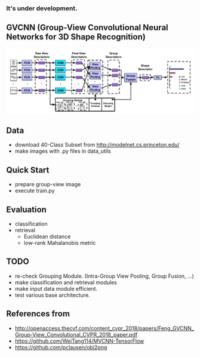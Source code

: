 
### It's under development.

## GVCNN (Group-View Convolutional Neural Networks for 3D Shape Recognition)
![](assets/gvcnn_framework.png)

## Data
- download 40-Class Subset from http://modelnet.cs.princeton.edu/
- make images with .py files in data_utils

## Quick Start
- prepare group-view image
- execute train.py

## Evaluation
- classification
- retrieval
    - Euclidean distance
    - low-rank Mahalanobis metric

## TODO
- re-check Grouping Module. (Intra-Group View Pooling, Group Fusion, ...)
- make classification and retrieval modules
- make input data module efficient.
- test various base architecture.

## References from
- http://openaccess.thecvf.com/content_cvpr_2018/papers/Feng_GVCNN_Group-View_Convolutional_CVPR_2018_paper.pdf
- https://github.com/WeiTang114/MVCNN-TensorFlow
- https://github.com/pclausen/obj2png
